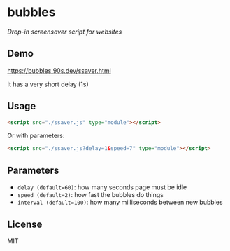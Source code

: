 # bubbles

*Drop-in screensaver script for websites*

## Demo

https://bubbles.90s.dev/ssaver.html

It has a very short delay (1s)

## Usage

```html
<script src="./ssaver.js" type="module"></script>
```

Or with parameters:

```html
<script src="./ssaver.js?delay=1&speed=7" type="module"></script>
```

## Parameters

* `delay (default=60)`: how many seconds page must be idle
* `speed (default=2)`: how fast the bubbles do things
* `interval (default=100)`: how many milliseconds between new bubbles

## License

MIT
